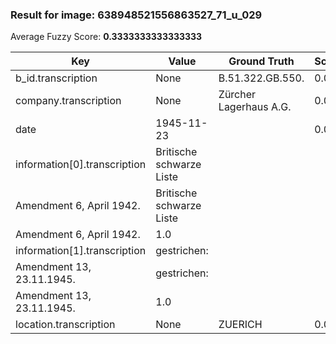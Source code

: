 ### Result for image: 638948521556863527_71_u_029
Average Fuzzy Score: **0.3333333333333333**
<small>

| Key | Value | Ground Truth | Score |
| --- | --- | --- | --- |
| b_id.transcription | None | B.51.322.GB.550. | 0.0 |
| company.transcription | None | Zürcher Lagerhaus A.G. | 0.0 |
| date | 1945-11-23 |  | 0.0 |
| information[0].transcription | Britische schwarze Liste
Amendment 6, April 1942. | Britische schwarze Liste
Amendment 6, April 1942. | 1.0 |
| information[1].transcription | gestrichen:
Amendment 13, 23.11.1945. | gestrichen:
Amendment 13, 23.11.1945. | 1.0 |
| location.transcription | None | ZUERICH | 0.0 |

</small>
